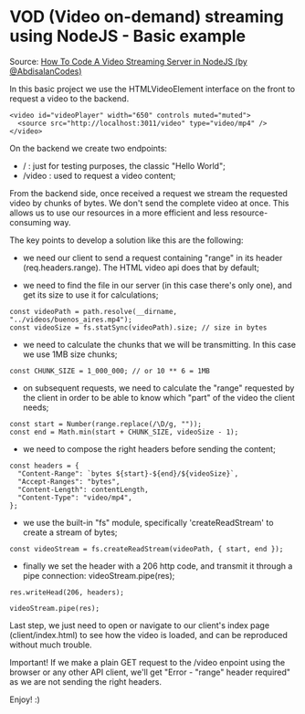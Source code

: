 # VOD (Video on-demand) streaming using NodeJS - Basic example

Source: [How To Code A Video Streaming Server in NodeJS (by @AbdisalanCodes)](https://www.youtube.com/watch?v=ZjBLbXUuyWg)

In this basic project we use the HTMLVideoElement interface on the front to request a video to the backend.

```
<video id="videoPlayer" width="650" controls muted="muted">
  <source src="http://localhost:3011/video" type="video/mp4" />
</video>
```

On the backend we create two endpoints:

- / : just for testing purposes, the classic "Hello World";
- /video : used to request a video content;

From the backend side, once received a request we stream the requested video by chunks of bytes. We don't send the complete video at once. This allows us to use our resources in a more efficient and less resource-consuming way.

The key points to develop a solution like this are the following:

- we need our client to send a request containing "range" in its header (req.headers.range). The HTML video api does that by default;

- we need to find the file in our server (in this case there's only one), and get its size to use it for calculations;

```
const videoPath = path.resolve(__dirname, "../videos/buenos_aires.mp4");
const videoSize = fs.statSync(videoPath).size; // size in bytes
```

- we need to calculate the chunks that we will be transmitting. In this case we use 1MB size chunks;

```
const CHUNK_SIZE = 1_000_000; // or 10 ** 6 = 1MB
```

- on subsequent requests, we need to calculate the "range" requested by the client in order to be able to know which "part" of the video the client needs;

```
const start = Number(range.replace(/\D/g, ""));
const end = Math.min(start + CHUNK_SIZE, videoSize - 1);
```

- we need to compose the right headers before sending the content;

```
const headers = {
  "Content-Range": `bytes ${start}-${end}/${videoSize}`,
  "Accept-Ranges": "bytes",
  "Content-Length": contentLength,
  "Content-Type": "video/mp4",
};
```

- we use the built-in "fs" module, specifically 'createReadStream' to create a stream of bytes;

```
const videoStream = fs.createReadStream(videoPath, { start, end });
```

- finally we set the header with a 206 http code, and transmit it through a pipe connection: videoStream.pipe(res);

```
res.writeHead(206, headers);

videoStream.pipe(res);
```

Last step, we just need to open or navigate to our client's index page (client/index.html) to see how the video is loaded, and can be reproduced without much trouble.

Important! If we make a plain GET request to the /video enpoint using the browser or any other API client, we'll get "Error - "range" header required" as we are not sending the right headers.

Enjoy! :)
